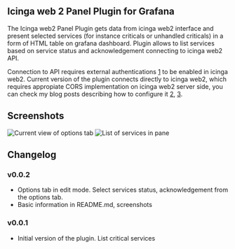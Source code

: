 ## Icinga web 2 Panel Plugin for Grafana


The Icinga web2 Panel Plugin gets data from icinga web2 interface and present selected services (for instance criticals or unhandled criticals) in a form of HTML table on grafana dashboard. Plugin allows to list services based on service status and acknowledgement connecting to icinga web2 API. 

Connection to API requires external authentications [1] to be enabled in icinga web2. Current version of the plugin connects directly to icinga web2, which requires appropiate CORS implementation on icinga web2 server side, you can check my blog posts describing how to configure it [2][3], [3][2].

[1]: https://www.icinga.com/docs/icingaweb2/latest/doc/05-Authentication/#external-authentication
[2]: https://funinit.wordpress.com/2017/12/07/icinga-web2-and-grafana-working-together/
[3]: https://funinit.wordpress.com/2017/08/29/integrating-grafana-with-icinga2/

## Screenshots 
![Current view of options tab](https://github.com/cinek810/icingaweb2-panel/raw/editorTab.png")
![List of services in pane](https://github.com/cinek810/icingaweb2-panel/raw/servicesList.png")


## Changelog


### v0.0.2

- Options tab in edit mode. Select services status, acknowledgement from the options tab. 
- Basic information in README.md, screenshots 

### v0.0.1

- Initial version of the plugin. List critical services
